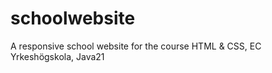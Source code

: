 # schoolwebsite
A responsive school website for the course HTML &amp; CSS, EC Yrkeshögskola, Java21
